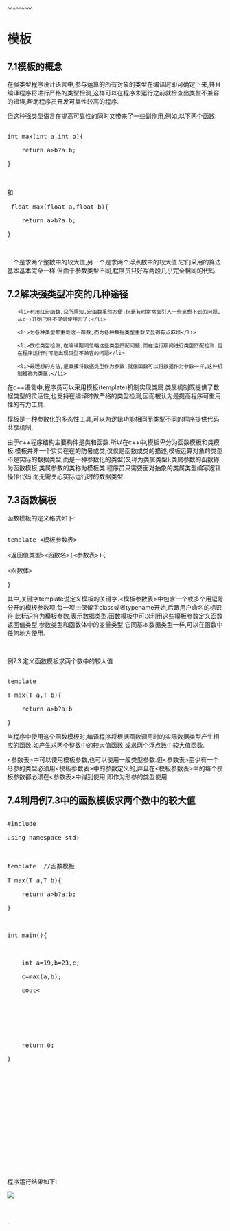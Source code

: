 
<BlogInfo title="模板" author="白日梦想猿" pv=0 read_times=0 pre_cost_time=75 category="c plus plus" tag_list="['函数模板', 'c++', '模板']" create_time="2021.06.28 14:10:00" update_time="2022.08.15 14:31:00" />

^^^^^^^^^
<h1>模板</h1>

<h2>7.1模板的概念</h2>

<p>在强类型程序设计语言中,参与运算的所有对象的类型在编译时即可确定下来,并且编译程序将进行严格的类型检测,这样可以在程序未运行之前就检查出类型不兼容的错误,帮助程序员开发可靠性较高的程序.</p>

<p>但这种强类型语言在提高可靠性的同时又带来了一些副作用,例如,以下两个函数:</p>

<pre>
int max(int a,int b){
 &nbsp; &nbsp;return a&gt;b?a:b;
}
​
和
 float max(float a,float b){
 &nbsp; &nbsp;return a&gt;b?a:b;
}
 &nbsp;</pre>

<p>一个是求两个整数中的较大值,另一个是求两个浮点数中的较大值.它们采用的算法基本基本完全一样,但由于参数类型不同,程序员只好写两段几乎完全相同的代码.</p>

<h2>7.2解决强类型冲突的几种途径</h2>

<ol>
	<li>利用红宏函数,众所周知,宏函数虽然方便,但是有时常常会引入一些意想不到的问题,从c++开始已经不提倡使用宏了;</li>
	<li>为各种类型都重载这一函数,而为各种数据类型重载又显得有点麻烦</li>
	<li>放松类型检测,在编译期间忽略这些类型匹配问题,而在运行期间进行类型匹配检测,但在程序运行时可能出现类型不兼容的问题</li>
	<li>最理想的方法,是直接将数据类型作为参数,就像函数可以将数据作为参数一样,这种机制被称为类属.</li>
</ol>

<p>在c++语言中,程序员可以采用模板(template)机制实现类属.类属机制既提供了数据类型的灵活性,也支持在编译时做严格的类型检测,因而被认为是提高程序可重用性的有力工具.</p>

<p>模板是一种参数化的多态性工具,可以为逻辑功能相同而类型不同的程序提供代码共享机制.</p>

<p>由于c++程序结构主要构件是类和函数.所以在c++中,模板卑分为函数模板和类模板.模板并非一个实实在在的防暑或类,仅仅是函数或类的描述,模板运算对象的类型不是实际的数据类型,而是一种参数化的类型(又称为类属类型).类属参数的函数称为函数模板,类属参数的类称为模板类.程序员只需要面对抽象的类属类型编写逻辑操作代码,而无需关心实际运行时的数据类型.</p>

<h2>7.3函数模板</h2>

<p>函数模板的定义格式如下:</p>

<pre>
template &lt;模板参数表&gt;
&lt;返回值类型&gt;&lt;函数名&gt;(&lt;参数表&gt;){
&lt;函数体&gt;
}</pre>

<p>其中,关键字template说定义模板的关键字.&lt;模板参数表&gt;中包含一个或多个用逗号分开的模板参数项,每一项由保留字class或者typename开始,后跟用户命名的标识符,此标识符为模板参数,表示数据类型.函数模板中可以利用这些模板参数定义函数返回值类型,参数类型和函数体中的变量类型.它同基本数据类型一样,可以在函数中任何地方使用.</p>

<p>&nbsp;</p>

<p>例7.3.定义函数模板求两个数中的较大值</p>

<pre>
template 
T max(T a,T b){ &nbsp; &nbsp;
 &nbsp; &nbsp;return a&gt;b?a:b
}</pre>

<p>当程序中使用这个函数模板时,编译程序将根据函数调用时的实际数据类型产生相应的函数.如产生求两个整数中的较大值函数,或求两个浮点数中较大值函数.</p>

<p>&lt;参数表&gt;中可以使用模板参数,也可以使用一般类型参数.但&lt;参数表&gt;至少有一个形参的类型必须用&lt;模板参数表&gt;中的参数定义的,并且在&lt;模板参数表&gt;中的每个模板参数都必须在&lt;参数表&gt;中得到使用,即作为形参的类型使用.</p>

<h2>7.4利用例7.3中的函数模板求两个数中的较大值</h2>

<pre>
#include
using namespace std;
​
template  //函数模板
T max(T a,T b){
 &nbsp; &nbsp;return a&gt;b?a:b;
}
​
int main(){
 &nbsp; &nbsp;
 &nbsp; &nbsp;int a=19,b=23,c;
 &nbsp; &nbsp;c=max(a,b);
 &nbsp; &nbsp;cout&lt; &nbsp; &nbsp;
 &nbsp; &nbsp;
 &nbsp; &nbsp;
 &nbsp; &nbsp;
 &nbsp; &nbsp;return 0;
}
​
​
​
​
​</pre>

<p>&nbsp;</p>

<p>&nbsp;</p>

<p>&nbsp;</p>

<p>程序运行结果如下:</p>

<p><img src="../media/image/2021/06/28/模板1624860714.5890150.png" /></p>

<p>&nbsp;</p>

<p>.</p>

<p>&nbsp;</p>

<p>&nbsp;</p>

